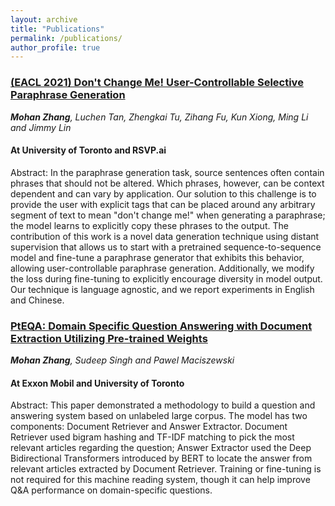 ```yaml
---
layout: archive
title: "Publications"
permalink: /publications/
author_profile: true
---
```


<!-- {% if author.googlescholar %}
  You can also find my articles on <u><a href="{{author.googlescholar}}">my Google Scholar profile</a>.</u>
{% endif %}

{% include base_path %}

{% for post in site.publications reversed %}
  {% include archive-single.html %}
{% endfor %} -->


### [(EACL 2021) Don't Change Me! User-Controllable Selective Paraphrase Generation](https://arxiv.org/abs/2008.09290)
***Mohan Zhang**, Luchen Tan, Zhengkai Tu, Zihang Fu, Kun Xiong, Ming Li and Jimmy Lin* <br/>
#### At University of Toronto and RSVP.ai
Abstract: In the paraphrase generation task, source sentences often contain phrases that should not be altered. Which phrases, however, can be context dependent and can vary by application. Our solution to this challenge is to provide the user with explicit tags that can be placed around any arbitrary segment of text to mean "don't change me!" when generating a paraphrase; the model learns to explicitly copy these phrases to the output. The contribution of this work is a novel data generation technique using distant supervision that allows us to start with a pretrained sequence-to-sequence model and fine-tune a paraphrase generator that exhibits this behavior, allowing user-controllable paraphrase generation. Additionally, we modify the loss during fine-tuning to explicitly encourage diversity in model output. Our technique is language agnostic, and we report experiments in English and Chinese.

### [PtEQA: Domain Specific Question Answering with Document Extraction Utilizing Pre-trained Weights](https://github.com/Mohan-Zhang-u/MyQA/blob/master/PtEQA__Domain_Specific_Question_Answering_with_Document_Extraction_Utilizing_Pre_trained_Weights_LREC.pdf)
***Mohan Zhang**, Sudeep Singh and Pawel Maciszewski* <br/>
#### At Exxon Mobil and University of Toronto
Abstract: This paper demonstrated a methodology to build a question and answering system based on unlabeled large corpus. The model has two components: Document Retriever and Answer Extractor. Document Retriever used bigram hashing and TF-IDF matching to pick the most relevant articles regarding the question; Answer Extractor used the Deep Bidirectional Transformers introduced by BERT to locate the answer from relevant articles extracted by Document Retriever. Training or fine-tuning is not required for this machine reading system, though it can help improve Q\&A performance on domain-specific questions.